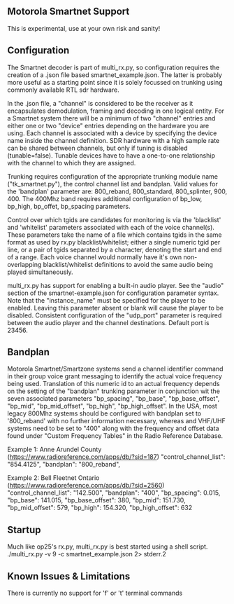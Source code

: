 Motorola Smartnet Support
-------------------------
This is experimental, use at your own risk and sanity!

Configuration
-------------
The Smartnet decoder is part of multi_rx.py, so configuration requires the creation of a .json file based smartnet_example.json.  The latter is probably more useful as a starting point since it is solely focussed on trunking using commonly available RTL sdr hardware.

In the .json file, a "channel" is considered to be the receiver as it encapsulates demodulation, framing and decoding in one logical entity.  For a Smartnet system there will be a minimum of two "channel" entries and either one or two "device" entries depending on the hardware you are using.  Each channel is associated with a device by specifying the device name inside the channel definition.  SDR hardware with a high sample rate can be shared between channels, but only if tuning is disabled (tunable=false).  Tunable devices have to have a one-to-one relationship with the channel to which they are assigned.

Trunking requires configuration of the appropriate trunking module name ("tk_smartnet.py"), the control channel list and bandplan. Valid values for the 'bandplan' parameter are:  800_reband, 800_standard, 800_splinter, 900, 400.  The 400Mhz band requires additional configuration of bp_low, bp_high, bp_offet, bp_spacing parameters.

Control over which tgids are candidates for monitoring is via the 'blacklist' and 'whitelist' parameters associated with each of the voice channel(s).  These parameters take the name of a file which contains tgids in the same format as used by rx.py blacklist/whitelist; either a single numeric tgid per line, or a pair of tgids separated by a <tab> character, denoting the start and end of a range.  Each voice channel would normally have it's own non-overlapping blacklist/whitelist definitions to avoid the same audio being played simultaneously.

multi_rx.py has support for enabling a built-in audio player. See the "audio" section of the smartnet-example.json for configuration parameter syntax.  Note that the "instance_name" must be specified for the player to be enabled.  Leaving this parameter absent or blank will cause the player to be disabled.  Consistent configuration of the "udp_port" parameter is required between the audio player and the channel destinations.  Default port is 23456.

Bandplan
--------
Motorola Smartnet/Smartzone systems send a channel identifier command in their group voice grant messaging to identify the actual voice frequency being used.  Translation of this numeric id to an actual frequency depends on the setting of the "bandplan" trunking parameter in conjunction wit the seven associated parameters "bp_spacing", "bp_base", "bp_base_offset", "bp_mid", "bp_mid_offset", "bp_high", "bp_high_offset".  In the USA, most legacy 800Mhz systems should be configured with bandplan set to '800_reband' with no further information necessary, whereas and VHF/UHF systems need to be set to "400" along with the frequency and offset data found under "Custom Frequency Tables" in the Radio Reference Database.

Example 1:
Anne Arundel County (https://www.radioreference.com/apps/db/?sid=187)
    "control_channel_list": "854.4125",
    "bandplan": "800_reband",

Example 2:
Bell Fleetnet Ontario (https://www.radioreference.com/apps/db/?sid=2560)
    "control_channel_list": "142.500",
    "bandplan": "400",
    "bp_spacing": 0.015,
    "bp_base": 141.015,
    "bp_base_offset": 380,
    "bp_mid": 151.730,
    "bp_mid_offset": 579,
    "bp_high": 154.320,
    "bp_high_offset": 632

Startup
-------
Much like op25's rx.py, multi_rx.py is best started using a shell script.
     ./multi_rx.py -v 9 -c smartnet_example.json 2> stderr.2


Known Issues & Limitations
--------------------------
There is currently no support for 'f' or 't' terminal commands
